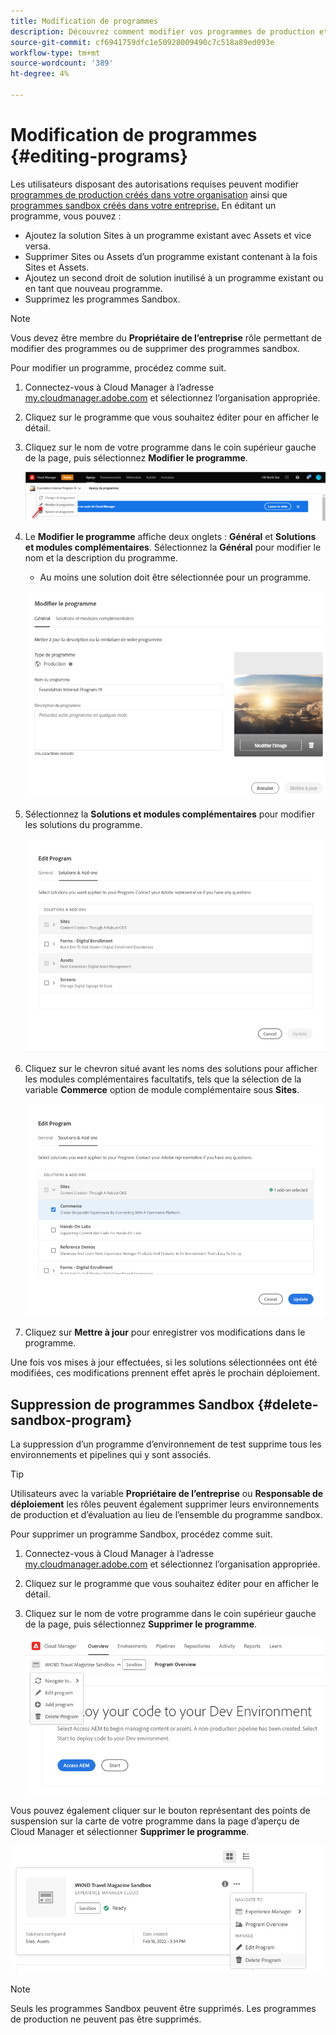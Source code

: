 ```yaml
---
title: Modification de programmes
description: Découvrez comment modifier vos programmes de production et d’environnement de test pour ajuster leurs options après les avoir créés.
source-git-commit: cf6941759dfc1e50928009490c7c518a89ed093e
workflow-type: tm+mt
source-wordcount: '389'
ht-degree: 4%

---
```



# Modification de programmes {#editing-programs}

Les utilisateurs disposant des autorisations requises peuvent modifier [programmes de production créés dans votre organisation](creating-production-programs.md) ainsi que [programmes sandbox créés dans votre entreprise.](creating-sandbox-programs.md) En éditant un programme, vous pouvez :

* Ajoutez la solution Sites à un programme existant avec Assets et vice versa.
* Supprimer Sites ou Assets d’un programme existant contenant à la fois Sites et Assets.
* Ajoutez un second droit de solution inutilisé à un programme existant ou en tant que nouveau programme.
* Supprimez les programmes Sandbox.

>[!NOTE]
>
>Vous devez être membre du **Propriétaire de l’entreprise** rôle permettant de modifier des programmes ou de supprimer des programmes sandbox.

Pour modifier un programme, procédez comme suit.

1. Connectez-vous à Cloud Manager à l’adresse [my.cloudmanager.adobe.com](https://my.cloudmanager.adobe.com/) et sélectionnez l’organisation appropriée.

1. Cliquez sur le programme que vous souhaitez éditer pour en afficher le détail.

1. Cliquez sur le nom de votre programme dans le coin supérieur gauche de la page, puis sélectionnez **Modifier le programme**.

   ![Option Modifier le programme](assets/edit-program-overview.png)

1. Le **Modifier le programme** affiche deux onglets : **Général** et **Solutions et modules complémentaires**. Sélectionnez la **Général** pour modifier le nom et la description du programme.

   * Au moins une solution doit être sélectionnée pour un programme.

   ![Onglet Général](assets/edit-program-prod1.png)

1. Sélectionnez la **Solutions et modules complémentaires** pour modifier les solutions du programme.

   ![Solutions sélectionnées](assets/edit-prg.png)

1. Cliquez sur le chevron situé avant les noms des solutions pour afficher les modules complémentaires facultatifs, tels que la sélection de la variable **Commerce** option de module complémentaire sous **Sites**.

   ![Modifier les modules complémentaires](assets/edit-program-add-on.png)

1. Cliquez sur **Mettre à jour** pour enregistrer vos modifications dans le programme.

Une fois vos mises à jour effectuées, si les solutions sélectionnées ont été modifiées, ces modifications prennent effet après le prochain déploiement.

## Suppression de programmes Sandbox {#delete-sandbox-program}

La suppression d’un programme d’environnement de test supprime tous les environnements et pipelines qui y sont associés.

>[!TIP]
>
>Utilisateurs avec la variable **Propriétaire de l’entreprise** ou **Responsable de déploiement** les rôles peuvent également supprimer leurs environnements de production et d’évaluation au lieu de l’ensemble du programme sandbox.

Pour supprimer un programme Sandbox, procédez comme suit.

1. Connectez-vous à Cloud Manager à l’adresse [my.cloudmanager.adobe.com](https://my.cloudmanager.adobe.com/) et sélectionnez l’organisation appropriée.

1. Cliquez sur le programme que vous souhaitez éditer pour en afficher le détail.

1. Cliquez sur le nom de votre programme dans le coin supérieur gauche de la page, puis sélectionnez **Supprimer le programme**.

   ![Option Supprimer le programme](assets/delete-sandbox1.png)

Vous pouvez également cliquer sur le bouton représentant des points de suspension sur la carte de votre programme dans la page d’aperçu de Cloud Manager et sélectionner **Supprimer le programme**.

![Suppression d’un environnement de test d’une carte de programme](assets/delete-sandbox2.png)

>[!NOTE]
>
>Seuls les programmes Sandbox peuvent être supprimés. Les programmes de production ne peuvent pas être supprimés.